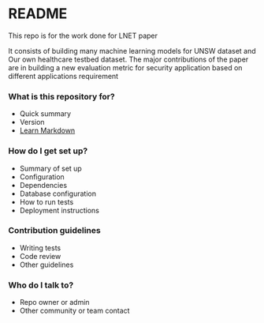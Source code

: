 # README #

This repo is for the work done for LNET paper 

It consists of building many machine learning models for UNSW dataset and Our own healthcare testbed dataset. 
The major contributions of the paper are in building a new evaluation metric for security application based on different applications requirement

### What is this repository for? ###

* Quick summary
* Version
* [Learn Markdown](https://bitbucket.org/tutorials/markdowndemo)

### How do I get set up? ###

* Summary of set up
* Configuration
* Dependencies
* Database configuration
* How to run tests
* Deployment instructions

### Contribution guidelines ###

* Writing tests
* Code review
* Other guidelines

### Who do I talk to? ###

* Repo owner or admin
* Other community or team contact
